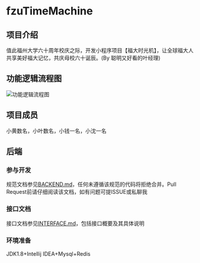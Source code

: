 ﻿# fzuTimeMachine

## 项目介绍

值此福州大学六十周年校庆之际，开发小程序项目【福大时光机】，让全球福大人共享美好福大记忆，共庆母校六十诞辰。(By 聪明又好看的叶经理)

## 功能逻辑流程图

![功能逻辑流程图](https://ws1.sinaimg.cn/large/7343c247ly1fvjwc5uxyij20ur0fvt9e.jpg)

## 项目成员

小黄数名，小叶数名，小钱一名，小沈一名

## 后端

### 参与开发

规范文档参见[BACKEND.md](https://github.com/hlxing/fzuTimeMachine/blob/master/BACKEND.md)，任何未遵循该规范的代码将拒绝合并。Pull Request前请仔细阅读该文档，如有问题可提ISSUE或私聊我

### 接口文档

接口文档参见[INTERFACE.md](https://github.com/hlxing/fzuTimeMachine/blob/master/INTERFACE.md)，包括接口概要及其具体说明

### 环境准备

JDK1.8+Intellij IDEA+Mysql+Redis